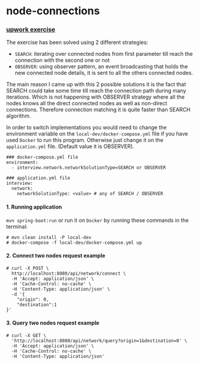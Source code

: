 # node-connections
### [upwork exercise](https://url.upwork.com/_01Vi9EXRg9YOji9g3YD1cO39kiowZFZdub)

The exercise has been solved using 2 different strategies:
- `SEARCH`: iterating over connected nodes from first parameter till reach the connection with the second one or not
- `OBSERVER`: using observer pattern, an event broadcasting that holds the new connected node details, it is sent to 
all the others connected nodes.

The main reason I came up with this 2 possible solutions it is the fact that SEARCH could take some time till reach the connection path
during many iterations. Which is not happening with OBSERVER strategy where all the nodes knows all the direct connected nodes
as well as non-direct connections. Therefore connection matching it is quite faster than SEARCH algorithm. 

In order to switch implementations you would need to change the environment variable on the `local-dev/docker-compose.yml` file if you
have used `Docker` to run this program. Otherwise just change it on the `application.yml` file. (Default value it is OBSERVER).


```
### docker-compose.yml file
environment:
  - interview.network.networkSolutionType=SEARCH or OBSERVER
```

```
### application.yml file
interview:
  network:
    networkSolutionType: <value> # any of SEARCH / OBSERVER
 ```   

#### 1. Running application 
`mvn spring-boot:run` or run it on `Docker` by running these commands in the terminal:
```
# mvn clean install -P local-dev 
# docker-compose -f local-dev/docker-compose.yml up
```

#### 2. Connect two nodes request example
```
# curl -X POST \
  http://localhost:8080/api/network/connect \
  -H 'Accept: application/json' \
  -H 'Cache-Control: no-cache' \
  -H 'Content-Type: application/json' \
  -d '{
	"origin": 0,
	"destination":1
}'
```

#### 3. Query two nodes request example
```
# curl -X GET \
  'http://localhost:8080/api/network/query?origin=1&destination=0' \
  -H 'Accept: application/json' \
  -H 'Cache-Control: no-cache' \
  -H 'Content-Type: application/json' 
```
